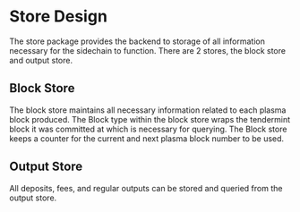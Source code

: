 # Store Design #

The store package provides the backend to storage of all information necessary for the sidechain to function.
There are 2 stores, the block store and output store.

## Block Store ##
The block store maintains all necessary information related to each plasma block produced. 
The Block type within the block store wraps the tendermint block it was committed at which is necessary for querying. 
The Block store keeps a counter for the current and next plasma block number to be used. 

## Output Store ##
All deposits, fees, and regular outputs can be stored and queried from the output store. 



